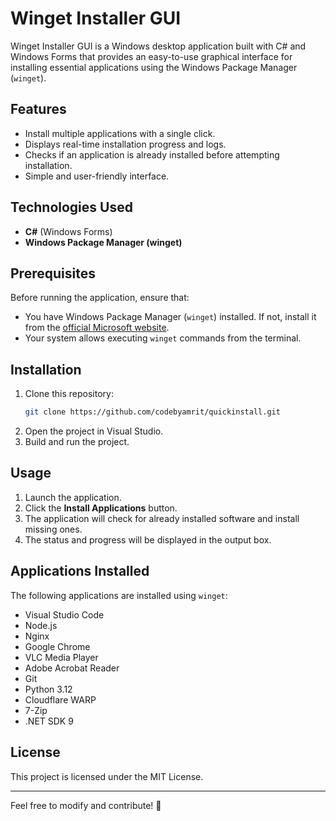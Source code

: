 # Winget Installer GUI

Winget Installer GUI is a Windows desktop application built with C# and Windows Forms that provides an easy-to-use graphical interface for installing essential applications using the Windows Package Manager (`winget`).

## Features
- Install multiple applications with a single click.
- Displays real-time installation progress and logs.
- Checks if an application is already installed before attempting installation.
- Simple and user-friendly interface.

## Technologies Used
- **C#** (Windows Forms)
- **Windows Package Manager (winget)**

## Prerequisites
Before running the application, ensure that:
- You have Windows Package Manager (`winget`) installed. If not, install it from the [official Microsoft website](https://learn.microsoft.com/en-us/windows/package-manager/).
- Your system allows executing `winget` commands from the terminal.

## Installation
1. Clone this repository:
   ```sh
   git clone https://github.com/codebyamrit/quickinstall.git
   ```
2. Open the project in Visual Studio.
3. Build and run the project.

## Usage
1. Launch the application.
2. Click the **Install Applications** button.
3. The application will check for already installed software and install missing ones.
4. The status and progress will be displayed in the output box.

## Applications Installed
The following applications are installed using `winget`:
- Visual Studio Code
- Node.js
- Nginx
- Google Chrome
- VLC Media Player
- Adobe Acrobat Reader
- Git
- Python 3.12
- Cloudflare WARP
- 7-Zip
- .NET SDK 9



## License
This project is licensed under the MIT License.

---

Feel free to modify and contribute! 🚀
